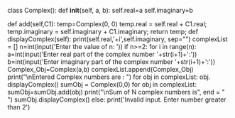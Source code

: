 class Complex():
 def __init__(self, a, b):
 self.real=a
 self.imaginary=b

 def add(self,C1):
 temp=Complex(0, 0)
 temp.real = self.real + C1.real;
 temp.imaginary = self.imaginary + C1.imaginary;
 return temp;
 def displayComplex(self):
 print(self.real,'+i',self.imaginary, sep="")
complexList = []
n=int(input('Enter the value of n: '))
if n>=2:
 for i in range(n):
 a=int(input('Enter real part of the complex number '+str(i+1)+':'))
 b=int(input('Enter imaginary part of the complex number '+str(i+1)+':'))
 Complex_Obj=Complex(a,b)
 complexList.append(Complex_Obj)
 print("\nEntered Complex numbers are : ")
 for obj in complexList:
 obj. displayComplex()
 sumObj = Complex(0,0)
 for obj in complexList:
 sumObj=sumObj.add(obj)
 print("\nSum of N complex numbers is", end = " ")
  sumObj.displayComplex()
else:
 print('Invalid input. Enter number greater than 2')
